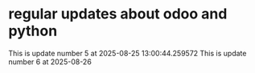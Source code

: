 # regular updates about odoo and python
This is update number 5 at 2025-08-25 13:00:44.259572
This is update number 6 at 2025-08-26